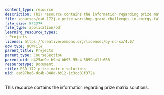 ```yaml
---
content_type: resource
description: This resource contains the information regarding prize matrix solutions.
file: /courses/esd-172j-x-prize-workshop-grand-challenges-in-energy-fall-2009/ced97be6dc4b048db9121c3cc88f372a_MITESD_172JF09_matrix_sol.pdf
file_size: 572379
file_type: application/pdf
learning_resource_types:
- Projects
license: https://creativecommons.org/licenses/by-nc-sa/4.0/
ocw_type: OCWFile
parent_title: Projects
parent_type: CourseSection
parent_uid: d425ae9e-b9e4-bb95-95e4-5899a41fc668
resourcetype: Document
title: ESD.172 prize matrix solutions
uid: ced97be6-dc4b-048d-b912-1c3cc88f372a
---
```

This resource contains the information regarding prize matrix solutions.